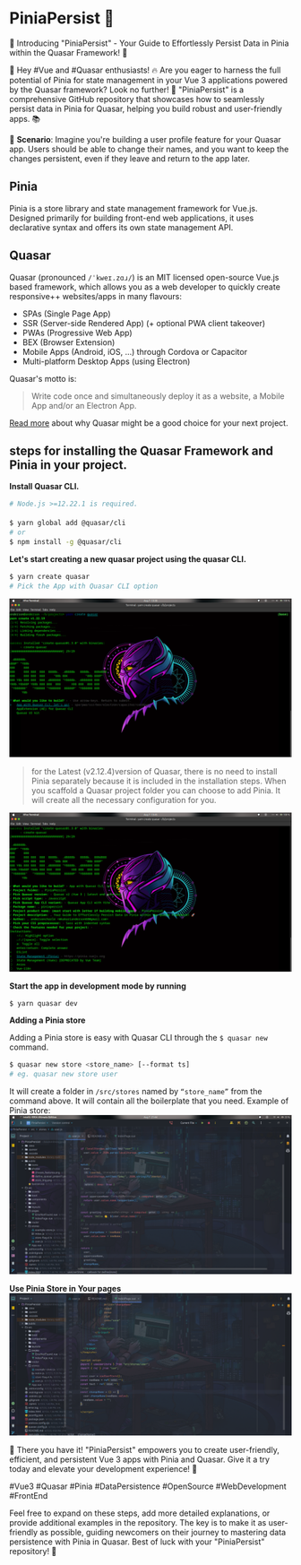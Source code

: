 
# PiniaPersist 🍍
📢 Introducing "PiniaPersist" - Your Guide to Effortlessly Persist Data in Pinia within the Quasar Framework! 🚀

👋 Hey #Vue and #Quasar enthusiasts! 🔥 Are you eager to harness the full potential of Pinia for state management in your Vue 3 applications powered by the Quasar framework? Look no further! 🌟 "PiniaPersist" is a comprehensive GitHub repository that showcases how to seamlessly persist data in Pinia for Quasar, helping you build robust and user-friendly apps. 📚

🎯 **Scenario**: Imagine you're building a user profile feature for your Quasar app. Users should be able to change their names, and you want to keep the changes persistent, even if they leave and return to the app later.


## Pinia
Pinia is a store library and state management framework for Vue.js. Designed primarily for building front-end web applications, it uses declarative syntax and offers its own state management API.

## Quasar
Quasar (pronounced `/ˈkweɪ.zɑɹ/`) is an MIT licensed open-source Vue.js based framework, which allows you as a web developer to quickly create responsive++ websites/apps in many flavours:

-   SPAs (Single Page App)
-   SSR (Server-side Rendered App) (+ optional PWA client takeover)
-   PWAs (Progressive Web App)
-   BEX (Browser Extension)
-   Mobile Apps (Android, iOS, …) through Cordova or Capacitor
-   Multi-platform Desktop Apps (using Electron)

Quasar's motto is:

> Write code once and simultaneously deploy it as a website, a Mobile App and/or an Electron App.

[Read more](https://quasar.dev/introduction-to-quasar) about why Quasar might be a good choice for your next project.

## steps for installing the Quasar Framework and Pinia in your project.


**Install Quasar CLI.**
```bash
# Node.js >=12.22.1 is required.

$ yarn global add @quasar/cli
# or
$ npm install -g @quasar/cli
```
**Let's start creating a new quasar project using the quasar CLI.**
```bash
$ yarn create quasar
# Pick the App with Quasar CLI option

```

![define_quasar_project1.png](public%2Fphotos%2Fdefine_quasar_project1.png)
>for the Latest (v2.12.4)version of Quasar, there is no need to install Pinia separately because it is included in the installation steps.
>When you scaffold a Quasar project folder you can choose to add Pinia. It will create all the necessary configuration for you.

![choose_features.png](public%2Fphotos%2Fchoose_features.png)

**Start the app in development mode by running**

```bash
$ yarn quasar dev
```
**Adding a Pinia store**

Adding a Pinia store is easy with Quasar CLI through the `$ quasar new` command.


```bash
$ quasar new store <store_name> [--format ts]
# eg. quasar new store user
```
It will create a folder in `/src/stores` named by `“store_name”` from the command above. It will contain all the boilerplate that you need.
Example of Pinia store:
![new_store_img.png](public%2Fphotos%2Fnew_store_img.png)

 **Use Pinia Store in Your pages**
![use_pinia_store_in_your_page.png](public%2Fphotos%2Fuse_pinia_store_in_your_page.png)

🌟 There you have it! "PiniaPersist" empowers you to create user-friendly, efficient, and persistent Vue 3 apps with Pinia and Quasar. Give it a try today and elevate your development experience! 🚀

#Vue3 #Quasar #Pinia #DataPersistence #OpenSource #WebDevelopment #FrontEnd

Feel free to expand on these steps, add more detailed explanations, or provide additional examples in the repository. The key is to make it as user-friendly as possible, guiding newcomers on their journey to mastering data persistence with Pinia in Quasar. Best of luck with your "PiniaPersist" repository! 🎉

